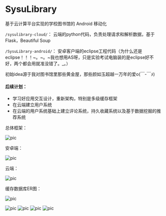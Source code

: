 # SysuLibrary
基于云计算平台实现的学校图书馆的 Android 移动化


`/sysulibrary-cloud/`：  云端的python代码，负责处理请求和解析数据，基于Flask，Beautiful Soup

`/SysuLibrary-android/`： 安卓客户端的eclipse工程代码（为什么还是eclipse！！！~。~。~我也想用AS呀，只是实验考试电脑装的是eclipse好不好，两个都会用就准没错了。_。）

初始idea源于我对图书馆里那些黄金屋，那些颜如玉超越一万年的爱o(￣-￣ﾒ)

#### 后续计划：
- 学习好应用交互设计，重新架构，特别是多级缓存框架
- 在云端建立用户系统
- 在云端的用户系统基础上建立评论系统，持久收藏系统以及基于数据挖掘的推荐系统

总体框架：

![pic](/img/pic1.jpg)

安卓端：

![pic](/img/pic2.jpg)

云端：

![pic](/img/pic3.jpg)


缓存数据库ER图：


![pic](/img/pic0.jpg)

![pic](/img/pic4.jpg)
![pic](/img/pic5.jpg)
![pic](/img/pic6.jpg)
![pic](/img/pic7.jpg)